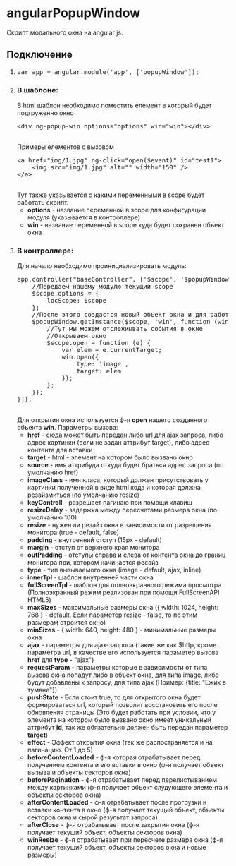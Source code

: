 angularPopupWindow
==================

Скрипт модального окна на angular js.
<h2>Подключение</h2>
<ol>
    <li>
        <pre>var app = angular.module('app', ['popupWindow']);</pre>
    </li>
    <li>
        <h3>В шаблоне:</h3>
        В html шаблон необходимо поместить елемент в который будет подгруженно окно
        <pre>
&lt;div ng-popup-win options="options" win="win"&gt;&lt;/div&gt;
        </pre>
        Примеры елементов с вызовом
        <pre>
&lt;a href="img/1.jpg" ng-click="open($event)" id="test1"&gt;
    &lt;img src="img/1.jpg" alt="" width="150" /&gt;
&lt;/a&gt;
        </pre>
        Тут также указывается с какими переменными в scope будет работать скрипт.
        <ul>
            <li>
                <b>options</b> - название переменной в scope для конфигурации модуля (указывается в контроллере)
            </li>
            <li>
                <b>win</b> - название переменной в scope куда будет сохранен объект окна
            </li>
        </ul>
    </li>
    <li>
        <h3>В контроллере:</h3>
        Для начало необходимо проинициализировать модуль:
        <pre>
app.controller("baseController", ['$scope', '$popupWindow', function ($scope, $popupWindow) {
    //Передаем нашему модулю текущий scope
    $scope.options = {
        locScope: $scope
    };
    //После этого создастся новый объект окна и для работы с ним мы должны его получить
    $popupWindow.getInstance($scope, 'win', function (win) {
        //Тут мы можем отслежиывать события в окне
        //Открываем окно
        $scope.open = function (e) {
            var elem = e.currentTarget;
            win.open({
                type: 'image',
                target: elem
            });
        };
    });
}]);
        </pre>
        Для открытия окна используется ф-я <b>open</b> нашего созданного объекта <b>win</b>. Параметры вызова:
        <ul>
            <li>
                <b>href</b> - сюда  может быть передан либо url для ajax запроса, либо адрес картинки (если не задан аттрибут target),
                либо адрес контента для вставки
            </li>
            <li>
                <b>target</b> - html - элемент на котором было вызвано окно
            </li>
            <li>
                <b>source</b> - имя аттрибуда откуда будет браться адрес запроса (по умолчанию href)
            </li>
            <li>
                <b>imageClass</b> - имя класа, который должен присутствовать у картинки полученной в виде html кода и которая должна резайзмиться (по умолчанию resize)
            </li>
            <li>
                <b>keyControll</b> - разрешает пагинаю при помощи клавиш
            </li>
            <li>
                <b>resizeDelay</b> - задержка между пересчетами размера окна (по умолчанию 100)
            </li>
            <li>
                <b>resize</b> - нужен ли резайз окна в зависимости от разрешения монитора (true - default, false)
            </li>
            <li>
                <b>padding</b> - внутренний отступ (15px - default)
            </li>
            <li>
                <b>margin</b> - отступ от верхнего края монитора
            </li>
            <li>
                <b>outPadding</b> - отступы справа и слева от контента окна до границ монитора при, котором начинается ресайз
            </li>
            <li>
                <b>type</b> - тип вызываемого окна (image - default, ajax, inline)
            </li>
            <li>
                <b>innerTpl</b> - шаблон внутренней части окна
            </li>
            <li>
                <b>fullScreenTpl</b> - шаблон для полноэкранного режима просмотра (Полноэкранный режим реализован при помощи FullScreenAPI HTML5)
            </li>
            <li>
                <b>maxSizes</b> - максимальные размеры окна ({
                                width: 1024,
                                height: 768
                                } - default. Если параметер resize - false, то по этим размерам строится окно)
            </li>
            <li>
                <b>minSizes</b> - {
                                width: 640,
                                height: 480
                                } - минимальные размеры окна
            </li>
            <li>
                <b>ajax</b> - параметры для ajax-запроса (такие же как $http, кроме параметра url, в качестве его используется параметер вызова <b>href</b> для <b>type</b> - "ajax")
            </li>
            <li><b>requestParam</b> - параметры которые в зависимости от типа вызова окна попадут либо в объект
                                окна, для типа image, либо будут добавлены к запросу, для типа ajax (Пример: {title: "Ежик в
                                тумане"})
            </li>
            <li><b>pushState</b> - Если стоит true, то для открытого окна будет формироваться url, который позволит восcтановить его после обновления страницы (Это будет работать при условии,
            что у элемента на котором было вызвано окно имеет уникальный аттрибут <b>id</b>, так же обязательно должен быть передан параметер <b>target</b>)
            </li>
            <li>
               <b>effect</b> - Эффект открытия окна (так же распостраняется и на пагинацию. От 1 до 5)
            </li>
            <li><b>beforeContentLoaded</b> - ф-я которая отрабатывает перед получением контента и его вставки в окно (ф-я получает объект вызыва и объекты секторов окна)</li>
            <li><b>beforePagination</b> - ф-я отрабатывает перед перелистыванием между картинками (ф-я получает объект слудующего элемента и объекты секторов окна)</li>
            <li><b>afterContentLoaded</b> - ф-я отрабатывает после прогрузки и вставки контента в окно (ф-я получает текущий объект, объекты секторов окна и сырой результат запроса)</li>
            <li><b>afterClose</b> - ф-я отрабатывает после закрытия окна (ф-я получает текущий объект, объекты секторов окна)</li>
            <li><b>winResize</b> - ф-я отрабатывает при пересчете размера окна (ф-я получает текущий объект, объекты секторов окна и новые размеры)</li>
        </ul>
    </li>
</ol>
